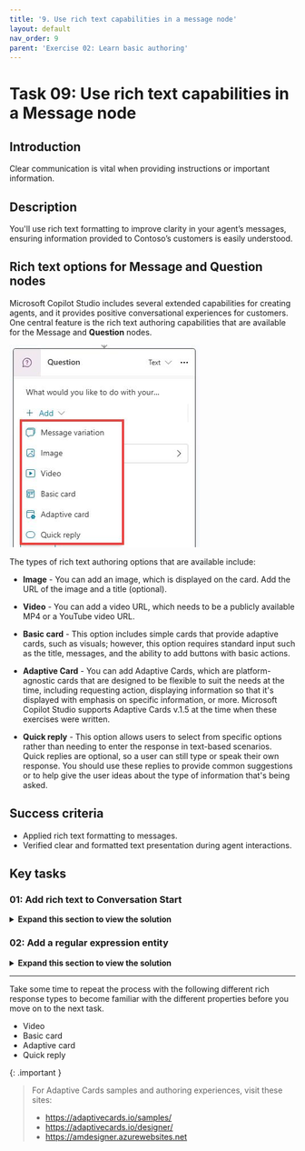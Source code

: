 ```yaml
---
title: '9. Use rich text capabilities in a message node'
layout: default
nav_order: 9
parent: 'Exercise 02: Learn basic authoring'
---
```


# Task 09: Use rich text capabilities in a **Message** node

## Introduction

Clear communication is vital when providing instructions or important information.

## Description

You'll use rich text formatting to improve clarity in your agent’s messages, ensuring information provided to Contoso’s customers is easily understood.

## Rich text options for Message and **Question** nodes

Microsoft Copilot Studio includes several extended capabilities for creating agents, and it provides positive conversational experiences for customers. One central feature is the rich text authoring capabilities that are available for the Message and **Question** nodes.

![cubko0gd.jpg](../../media/cubko0gd.jpg)

The types of rich text authoring options that are available include:

- **Image** - You can add an image, which is displayed on the card. Add the URL of the image and a title (optional).

- **Video** - You can add a video URL, which needs to be a publicly available MP4 or a YouTube video URL.

- **Basic card** - This option includes simple cards that provide adaptive cards, such as visuals; however, this option requires standard input such as the title, messages, and the ability to add buttons with basic actions.

- **Adaptive Card** - You can add Adaptive Cards, which are platform-agnostic cards that are designed to be flexible to suit the needs at the time, including requesting action, displaying information so that it's displayed with emphasis on specific information, or more. Microsoft Copilot Studio supports Adaptive Cards v.1.5 at the time when these exercises were written.

- **Quick reply** - This option allows users to select from specific options rather than needing to enter the response in text-based scenarios. Quick replies are optional, so a user can still type or speak their own response. You should use these replies to provide common suggestions or to help give the user ideas about the type of information that's being asked.
 
## Success criteria

-   Applied rich text formatting to messages.
-   Verified clear and formatted text presentation during agent interactions.


## Key tasks

### 01: Add rich text to Conversation Start

<details markdown="block"> 
  <summary><strong>Expand this section to view the solution</strong></summary> 

1. Select **Topics** on the top bar. 
    
1. Select the **System** filter near the upper-left corner of the window, then select the **Conversation Start** topic.

    ![75y9pvuo.jpg](../../media/75y9pvuo.jpg)

1. Select the **Message** node, select **Add**, then select **Image**. 

	![asjqbyje.jpg](../../media/asjqbyje.jpg)

1. In the **Image URL** text box, enter:

	```
	https://learn.microsoft.com/en-us/training/achievements/build-effective-bots.svg
	```

    ![6temupyj.jpg](../../media/6temupyj.jpg)

	{: .note }
	> Optionally, you can also add a name for the image by using the **Title** field.

1. Select **Add** again in the **Message** node, then select **Quick reply**.

1. Enter the following under **Quick replies**:

	```
	Help with my order
	```

    ![ea699m02.jpg](../../media/ea699m02.jpg)

	{: .important }
	> Quick replies are a great way to suggest available options for a user to choose from, driving a conversation to successful outcomes by proactively proposing the most common actions.

1. Select **Save** in the upper-right part of the canvas to save the topic.

</details>

### 02: Add a regular expression entity

<details markdown="block"> 
  <summary><strong>Expand this section to view the solution</strong></summary> 

1. Select **Topics** on the top bar. 

1. Select the **Check Order Status** topic.

1. Below the **Trigger** node, select the **+** button, then select **Ask a question** to add a new **Question** node.

	![jm544fnb.jpg](../../media/jm544fnb.jpg)
	
1. Enter the following:

  	```
	Could you please provide your order number?
	```

1. Select the entry under **Identify**, then select **Create an Entity**.

	![fjsw1d6k.jpg](../../media/fjsw1d6k.jpg)

1. Select **Regular expression (Regex)**.

1. Enter the following for the new entity:

    | Item | Value |
    |---------|-------------|
    | **Name** | `Order Number` |
    | **Pattern** | `ORD-[0-9]{6}` |

	{: .note }
	> This pattern will automatically detect IDs like ORD-123456.

1. Select **Save** at the bottom of the pane.

1. In the same **Question** node, select **Var1**, then for **Variable name** enter `OrderNumber`.

	![qs4pes5n.jpg](../../media/qs4pes5n.jpg)

1. Select **Save** in the upper-right part of the canvas to save the topic.

</details>

--- 

Take some time to repeat the process with the following different rich response types to become familiar with the different properties before you move on to the next task.

- Video
- Basic card
- Adaptive card
- Quick reply

{: .important }
>   For Adaptive Cards samples and authoring experiences, visit these sites:
>   - <https://adaptivecards.io/samples/>
>   - <https://adaptivecards.io/designer/>
>   - https://amdesigner.azurewebsites.net
